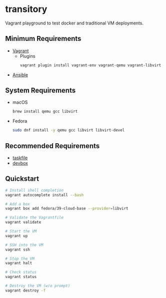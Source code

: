 # transitory

<!-- markdownlint-disable MD022 MD031 MD032 -->

Vagrant playground to test docker and traditional VM deployments.

## Minimum Requirements
* [Vagrant](https://www.vagrantup.com/downloads.html)
  * Plugins
    ```bash
    vagrant plugin install vagrant-env vagrant-qemu vagrant-libvirt
    ```
* [Ansible](https://docs.ansible.com/ansible/latest/installation_guide/intro_installation.html)

## System Requirements
* macOS
  ```bash
  brew install qemu gcc libvirt
  ```
* Fedora
  ```bash
  sudo dnf install -y qemu gcc libvirt libvirt-devel
  ```

## Recommended Requirements
* [taskfile](https://taskfile.dev/#/installation)
* [devbox](https://www.jetify.com/devbox/docs/quickstart/#install-devbox)

## Quickstart
```bash
# Install shell completion
vagrant autocomplete install --bash

# Add a box
vagrant box add fedora/39-cloud-base --provider=libvirt

# Validate the Vagrantfile
vagrant validate

# Start the VM
vagrant up

# SSH into the VM
vagrant ssh

# Stop the VM
vagrant halt

# Check status
vagrant status

# Destroy the VM (w/o prompt)
vagrant destroy -f
```
